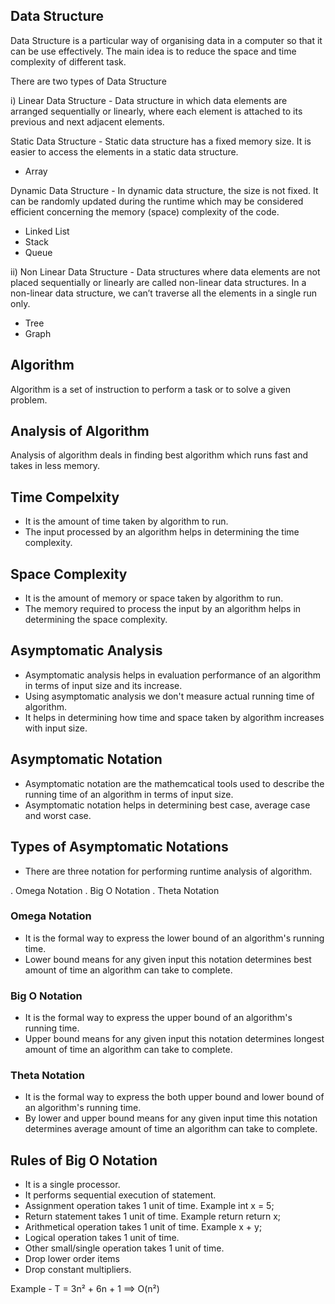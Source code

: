 ## Data Structure

Data Structure is a particular way of organising data in a computer so that it can be use effectively. The main idea is to reduce the space and time complexity of different task.

There are two types of Data Structure 

i) Linear Data Structure - Data structure in which data elements are arranged sequentially or linearly, where each element is attached to its previous and next adjacent elements.

Static Data Structure -  Static data structure has a fixed memory size. It is easier to access the elements in a static data structure. 
   
   - Array

Dynamic Data Structure -  In dynamic data structure, the size is not fixed. It can be randomly updated during the runtime which may be considered efficient concerning the memory (space) complexity of the code. 

   - Linked List
   - Stack
   - Queue

ii) Non Linear Data Structure - Data structures where data elements are not placed sequentially or linearly are called non-linear data structures. In a non-linear data structure, we can’t traverse all the elements in a single run only. 
   
   - Tree
   - Graph

## Algorithm

Algorithm is a set of instruction to perform a task or to solve a given problem.

## Analysis of Algorithm

Analysis of algorithm deals in finding best algorithm which runs fast and takes in less memory.

## Time Compelxity

- It is the amount of time taken by algorithm to run.
- The input processed by an algorithm helps in determining the time complexity.

## Space Complexity

- It is the amount of memory or space taken by algorithm to run.
- The memory required to process the input by an algorithm helps in determining the space complexity.

## Asymptomatic Analysis

- Asymptomatic analysis helps in evaluation performance of an algorithm in terms of input size and its increase.
- Using asymptomatic analysis we don't measure actual running time of algorithm.
- It helps in determining how time and space taken by algorithm increases with input size.

## Asymptomatic Notation

- Asymptomatic notation are the mathemcatical tools used to describe the running time of an algorithm in terms of input size.
- Asymptomatic notation helps in determining best case, average case and worst case.

## Types of Asymptomatic Notations

- There are three notation for performing runtime analysis of algorithm.

. Omega Notation
. Big O Notation
. Theta Notation

### Omega Notation

- It is the formal way to express the lower bound of an algorithm's running time.
- Lower bound means for any given input this notation determines best amount of time an algorithm can take to complete.

### Big O Notation

- It is the formal way to express the upper bound of an algorithm's running time.
- Upper bound means for any given input this notation determines longest amount of time an algorithm can take to complete.

### Theta Notation

- It is the formal way to express the both upper bound and lower bound of an algorithm's running time.
- By lower and upper bound means for any given input time this notation determines average amount of time an algorithm can take to complete.

## Rules of Big O Notation

- It is a single processor.
- It performs sequential execution of statement.
- Assignment operation takes 1 unit of time. Example int x = 5;
- Return statement takes 1 unit of time. Example return return x;
- Arithmetical operation takes 1 unit of time. Example x + y;
- Logical operation takes 1 unit of time.
- Other small/single operation takes 1 unit of time.
- Drop lower order items
- Drop constant multipliers.

Example - T = 3n² + 6n + 1 ==> O(n²)

